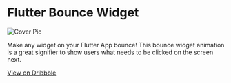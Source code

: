 # Flutter Bounce Widget

![Cover Pic](https://cdn.dribbble.com/users/6553977/screenshots/15991554/media/7216fba4d6c4d203a268fd8393cd98e9.gif)

Make any widget on your Flutter App bounce! This bounce widget animation is a great signifier to show users what needs to be clicked on the screen next.

[View on Dribbble](https://dribbble.com/shots/15967632-Bounce-Widget-in-Flutter)
